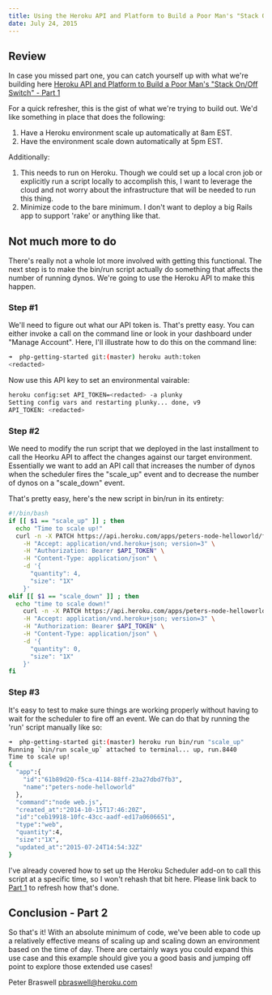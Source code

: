 ```yaml
---
title: Using the Heroku API and Platform to Build a Poor Man's "Stack On/Off Switch" - Part 2
date: July 24, 2015
---
```


## Review
In case you missed part one, you can catch yourself up with what we're building here [Heroku API and Platform to Build a Poor Man's "Stack On/Off Switch" - Part 1](http://www.higherorderheroku.com/articles/using-heroku-to-build-a-poor-mans-on-off-switch-part-1/)

For a quick refresher, this is the gist of what we're trying to build out.  We'd like something in place that does the following:

1. Have a Heroku environment scale up automatically at 8am EST.
2. Have the environment scale down automatically at 5pm EST.

Additionally:

1. This needs to run on Heroku.  Though we could set up a local cron job or explicitly run a script locally to accomplish this, I want to leverage the cloud and not worry about the infrastructure that will be needed to run this thing.
2. Minimize code to the bare minimum.  I don't want to deploy a big Rails app to support 'rake' or anything like that.

## Not much more to do
There's really not a whole lot more involved with getting this functional.  The next step is to make the bin/run script actually do something that affects the number of running dynos.  We're going to use the Heroku API to make this happen.

### Step #1

We'll need to figure out what our API token is.  That's pretty easy.  You can either invoke a call on the command line or look in your dashboard under "Manage Account".  Here, I'll illustrate how to do this on the command line:

```bash
➜  php-getting-started git:(master) heroku auth:token
<redacted>
```
Now use this API key to set an environmental vairable:

```bash
heroku config:set API_TOKEN=<redacted> -a plunky
Setting config vars and restarting plunky... done, v9
API_TOKEN: <redacted>
```
### Step #2

We need to modify the run script that we deployed in the last installment to call the Heorku API to affect the changes against our target environment.  Essentially we want to add an API call that increases the number of dynos when the scheduler fires the "scale_up" event and to decrease the number of dynos on a "scale_down" event.

That's pretty easy, here's the new script in bin/run in its entirety:

```bash
#!/bin/bash
if [[ $1 == "scale_up" ]] ; then
  echo "Time to scale up!"
  curl -n -X PATCH https://api.heroku.com/apps/peters-node-helloworld/formation/web \
    -H "Accept: application/vnd.heroku+json; version=3" \
    -H "Authorization: Bearer $API_TOKEN" \
    -H "Content-Type: application/json" \
    -d '{
      "quantity": 4,
      "size": "1X"
    }'
elif [[ $1 == "scale_down" ]] ; then
  echo "time to scale down!"
    curl -n -X PATCH https://api.heroku.com/apps/peters-node-helloworld/formation/web \
    -H "Accept: application/vnd.heroku+json; version=3" \
    -H "Authorization: Bearer $API_TOKEN" \
    -H "Content-Type: application/json" \
    -d '{
      "quantity": 0,
      "size": "1X"
    }'
fi
```

### Step #3

It's easy to test to make sure things are working properly without having to wait for the scheduler to fire off an event.  We can do that by running the 'run' script manually like so:

```bash
➜  php-getting-started git:(master) heroku run bin/run "scale_up"
Running `bin/run scale_up` attached to terminal... up, run.8440
Time to scale up!
{
  "app":{
    "id":"61b89d20-f5ca-4114-88ff-23a27dbd7fb3",
    "name":"peters-node-helloworld"
  },
  "command":"node web.js",
  "created_at":"2014-10-15T17:46:20Z",
  "id":"ceb19918-10fc-43cc-aadf-ed17a0606651",
  "type":"web",
  "quantity":4,
  "size":"1X",
  "updated_at":"2015-07-24T14:54:32Z"
}
```

I've already covered how to set up the Heroku Scheduler add-on to call this script at a specific time, so I won't rehash that bit here.  Please link back to [Part 1](http://www.higherorderheroku.com/articles/using-heroku-to-build-a-poor-mans-on-off-switch-part-1/) to refresh how that's done.


## Conclusion - Part 2
So that's it!  With an absolute minimum of code, we've been able to code up a relatively effective means of scaling up and scaling down an environment based on the time of day.  There are certainly ways you could expand this use case and this example should give you a good basis and jumping off point to explore those extended use cases!

Peter Braswell
pbraswell@heroku.com
